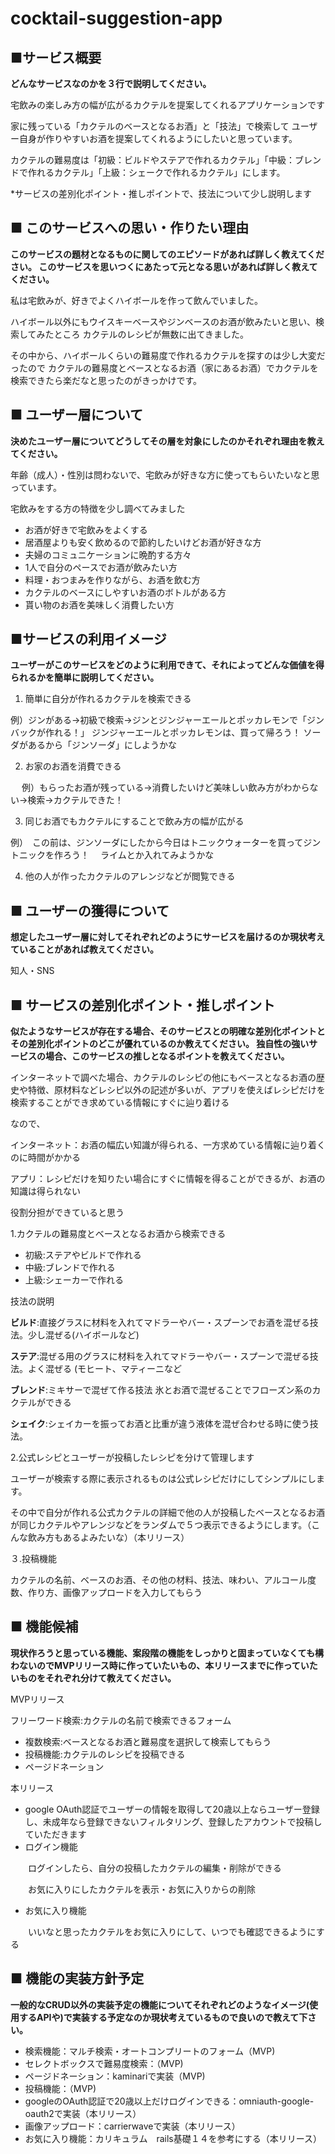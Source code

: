 # cocktail-suggestion-app
## ■サービス概要
**どんなサービスなのかを３行で説明してください。**

宅飲みの楽しみ方の幅が広がるカクテルを提案してくれるアプリケーションです

家に残っている「カクテルのベースとなるお酒」と「技法」で検索して
ユーザー自身が作りやすいお酒を提案してくれるようにしたいと思っています。

カクテルの難易度は「初級：ビルドやステアで作れるカクテル」「中級：ブレンドで作れるカクテル」「上級：シェークで作れるカクテル」にします。

*サービスの差別化ポイント・推しポイントで、技法について少し説明します

## ■ このサービスへの思い・作りたい理由
**このサービスの題材となるものに関してのエピソードがあれば詳しく教えてください。
このサービスを思いつくにあたって元となる思いがあれば詳しく教えてください。**

私は宅飲みが、好きでよくハイボールを作って飲んでいました。

ハイボール以外にもウイスキーベースやジンベースのお酒が飲みたいと思い、検索してみたところ
カクテルのレシピが無数に出てきました。

その中から、ハイボールくらいの難易度で作れるカクテルを探すのは少し大変だったので
カクテルの難易度とベースとなるお酒（家にあるお酒）でカクテルを検索できたら楽だなと思ったのがきっかけです。


## ■ ユーザー層について
**決めたユーザー層についてどうしてその層を対象にしたのかそれぞれ理由を教えてください。**

年齢（成人）・性別は問わないで、宅飲みが好きな方に使ってもらいたいなと思っています。

宅飲みをする方の特徴を少し調べてみました
- お酒が好きで宅飲みをよくする
- 居酒屋よりも安く飲めるので節約したいけどお酒が好きな方
- 夫婦のコミュニケーションに晩酌する方々
- 1人で自分のペースでお酒が飲みたい方
- 料理・おつまみを作りながら、お酒を飲む方
- カクテルのベースにしやすいお酒のボトルがある方
- 貰い物のお酒を美味しく消費したい方


## ■サービスの利用イメージ
**ユーザーがこのサービスをどのように利用できて、それによってどんな価値を得られるかを簡単に説明してください。**

1. 簡単に自分が作れるカクテルを検索できる

  例）ジンがある→初級で検索→ジンとジンジャーエールとポッカレモンで「ジンバックが作れる！」
  ジンジャーエールとポッカレモンは、買って帰ろう！
  ソーダがあるから「ジンソーダ」にしようかな

2. お家のお酒を消費できる

　 例）もらったお酒が残っている→消費したいけど美味しい飲み方がわからない→検索→カクテルできた！

3. 同じお酒でもカクテルにすることで飲み方の幅が広がる

 例）　この前は、ジンソーダにしたから今日はトニックウォーターを買ってジントニックを作ろう！
　ライムとか入れてみようかな

4. 他の人が作ったカクテルのアレンジなどが閲覧できる



## ■ ユーザーの獲得について
**想定したユーザー層に対してそれぞれどのようにサービスを届けるのか現状考えていることがあれば教えてください。**

知人・SNS


## ■ サービスの差別化ポイント・推しポイント
**似たようなサービスが存在する場合、そのサービスとの明確な差別化ポイントとその差別化ポイントのどこが優れているのか教えてください。
独自性の強いサービスの場合、このサービスの推しとなるポイントを教えてください。**

インターネットで調べた場合、カクテルのレシピの他にもベースとなるお酒の歴史や特徴、原材料などレシピ以外の記述が多いが、アプリを使えばレシピだけを検索することができ求めている情報にすぐに辿り着ける

なので、

インターネット：お酒の幅広い知識が得られる、一方求めている情報に辿り着くのに時間がかかる

アプリ：レシピだけを知りたい場合にすぐに情報を得ることができるが、お酒の知識は得られない

役割分担ができていると思う

1.カクテルの難易度とベースとなるお酒から検索できる
- 初級:ステアやビルドで作れる
- 中級:ブレンドで作れる
- 上級:シェーカーで作れる

技法の説明

**ビルド**:直接グラスに材料を入れてマドラーやバー・スプーンでお酒を混ぜる技法。少し混ぜる(ハイボールなど)

**ステア**:混ぜる用のグラスに材料を入れてマドラーやバー・スプーンで混ぜる技法。よく混ぜる
(モヒート、マティーニなど

**ブレンド**:ミキサーで混ぜて作る技法
氷とお酒で混ぜることでフローズン系のカクテルができる

**シェイク**:シェイカーを振ってお酒と比重が違う液体を混ぜ合わせる時に使う技法。

2.公式レシピとユーザーが投稿したレシピを分けて管理します

ユーザーが検索する際に表示されるものは公式レシピだけにしてシンプルにします。

その中で自分が作れる公式カクテルの詳細で他の人が投稿したベースとなるお酒が同じカクテルやアレンジなどをランダムで５つ表示できるようにします。（こんな飲み方もあるよみたいな）（本リリース）

３.投稿機能

カクテルの名前、ベースのお酒、その他の材料、技法、味わい、アルコール度数、作り方、画像アップロードを入力してもらう


## ■ 機能候補
**現状作ろうと思っている機能、案段階の機能をしっかりと固まっていなくても構わないのでMVPリリース時に作っていたいもの、本リリースまでに作っていたいものをそれぞれ分けて教えてください。**

MVPリリース

フリーワード検索:カクテルの名前で検索できるフォーム
- 複数検索:ベースとなるお酒と難易度を選択して検索してもらう
- 投稿機能:カクテルのレシピを投稿できる
- ページドネーション

本リリース

- google OAuth認証でユーザーの情報を取得して20歳以上ならユーザー登録し、未成年なら登録できないフィルタリング、登録したアカウントで投稿していただきます
- ログイン機能
  
　　ログインしたら、自分の投稿したカクテルの編集・削除ができる
  
　　お気に入りにしたカクテルを表示・お気に入りからの削除
  
- お気に入り機能
  
　　いいなと思ったカクテルをお気に入りにして、いつでも確認できるようにする

## ■ 機能の実装方針予定
**一般的なCRUD以外の実装予定の機能についてそれぞれどのようなイメージ(使用するAPIや)で実装する予定なのか現状考えているもので良いので教えて下さい。**

- 検索機能：マルチ検索・オートコンプリートのフォーム（MVP)
- セレクトボックスで難易度検索：（MVP)
- ページドネーション：kaminariで実装（MVP)
- 投稿機能：（MVP)
- googleのOAuth認証で20歳以上だけログインできる：omniauth-google-oauth2で実装（本リリース）
- 画像アップロード：carrierwaveで実装（本リリース）
- お気に入り機能：カリキュラム　rails基礎１４を参考にする（本リリース）

